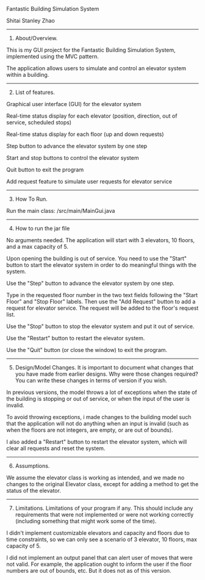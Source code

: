 Fantastic Building Simulation  System

Shitai Stanley Zhao 


_______________________________________________________________________________________
1. About/Overview.

This is my GUI  project for the Fantastic Building Simulation System, implemented using the MVC pattern.

The application allows users to simulate and control an elevator system within a building.

_______________________________________________________________________________________
2. List of features.

Graphical user interface (GUI) for the elevator system

Real-time status display for each elevator (position, direction, out of service, scheduled stops)

Real-time status display for each floor (up and down requests)

Step button to advance the elevator system by one step

Start and stop buttons to control the elevator system

Quit button to exit the program

Add request feature to simulate user requests for elevator service

_______________________________________________________________________________________

3. How To Run. 

Run the main class: /src/main/MainGui.java


_______________________________________________________________________________________
4. How to run the jar file

No arguments needed. The application will start with 3 elevators, 10 floors, and a max capacity of 5.

Upon opening the building is out of service.
You need to use the "Start" button to start the elevator system in order to do meaningful things with the system.

Use the "Step" button to advance the elevator system by one step.

Type in the requested floor number in the two text fields following the "Start Floor" and "Stop Floor" labels.
Then use the "Add Request" button to add a request for elevator service.
The request will be added to the floor's request list.

Use the "Stop" button to stop the elevator system and put it out of service.

Use the "Restart" button to restart the elevator system.

Use the "Quit" button (or close the window) to exit the program.

_______________________________________________________________________________________

5. Design/Model Changes. It is important to document what changes that you have made from earlier designs.
Why were those changes required? You can write these changes in terms of version if you wish.

In previous versions, the model throws a lot of exceptions when the state of the building is stopping or out of service,
or when the input of the user is invalid.

To avoid throwing exceptions, i made changes to the building model such that the application will not do anything when
an input is invalid (such as when the floors are not integers, are empty, or are out of bounds).

I also added a "Restart" button to restart the elevator system, which will clear all requests and reset the system.

_______________________________________________________________________________________

6. Assumptions.

We assume the elevator class is working as intended, and we made no changes to the original Elevator class, except for
adding a method to get the status of the elevator. 


_______________________________________________________________________________________

7. Limitations. Limitations of your program if any. 
This should include any requirements that were not implemented or were not working correctly
(including something that might work some of the time).

I didn't implement customizable elevators and capacity and floors due to time constraints,
so we can only see a scenario of 3 elevator, 10 floors, max capacity of 5.

I did not implement an output panel that can alert user of moves that were not valid.
For example, the application ought to inform the user if the floor numbers are out of bounds, etc. But it does not 
as of this version.
